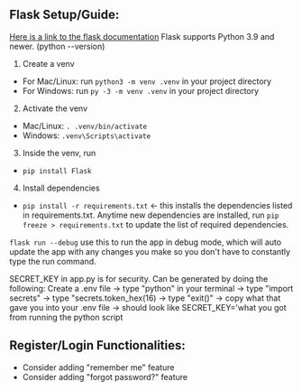## Flask Setup/Guide:
[Here is a link to the flask documentation](https://flask.palletsprojects.com/en/stable/)
Flask supports Python 3.9 and newer. (python --version)

1. Create a venv
- For Mac/Linux: run `python3 -m venv .venv` in your project directory
- For Windows: run `py -3 -m venv .venv` in your project directory
2. Activate the venv
- Mac/Linux: `. .venv/bin/activate`
- Windows:  `.venv\Scripts\activate`
3. Inside the venv, run
- `pip install Flask`
4. Install dependencies
- `pip install -r requirements.txt` <- this installs the dependencies listed in requirements.txt. Anytime new dependencies are installed, run `pip freeze > requirements.txt` to update the list of required dependencies.

`flask run --debug` use this to run the app in debug mode, which will auto update the app with any changes you make so you don't have to constantly type the run command.

SECRET_KEY in app.py is for security. Can be generated by doing the following: Create a .env file -> type "python" in your terminal -> type "import secrets" -> type "secrets.token_hex(16) -> type "exit()" -> copy what that gave you into your .env file -> should look like SECRET_KEY='what you got from running the python script

## Register/Login Functionalities:
- Consider adding "remember me" feature
- Consider adding "forgot password?" feature
